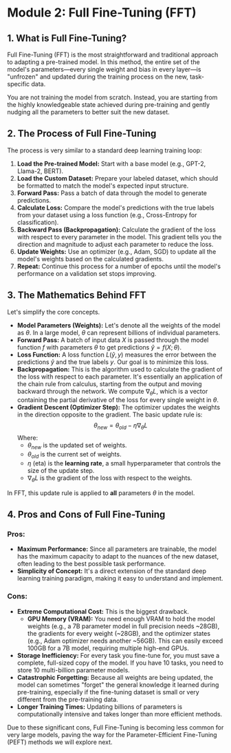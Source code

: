 # Module 2: Full Fine-Tuning (FFT)

## 1. What is Full Fine-Tuning?

Full Fine-Tuning (FFT) is the most straightforward and traditional approach to adapting a pre-trained model. In this method, the entire set of the model's parameters—every single weight and bias in every layer—is "unfrozen" and updated during the training process on the new, task-specific data.

You are not training the model from scratch. Instead, you are starting from the highly knowledgeable state achieved during pre-training and gently nudging all the parameters to better suit the new dataset.

## 2. The Process of Full Fine-Tuning

The process is very similar to a standard deep learning training loop:

1.  **Load the Pre-trained Model:** Start with a base model (e.g., GPT-2, Llama-2, BERT).
2.  **Load the Custom Dataset:** Prepare your labeled dataset, which should be formatted to match the model's expected input structure.
3.  **Forward Pass:** Pass a batch of data through the model to generate predictions.
4.  **Calculate Loss:** Compare the model's predictions with the true labels from your dataset using a loss function (e.g., Cross-Entropy for classification).
5.  **Backward Pass (Backpropagation):** Calculate the gradient of the loss with respect to every parameter in the model. This gradient tells you the direction and magnitude to adjust each parameter to reduce the loss.
6.  **Update Weights:** Use an optimizer (e.g., Adam, SGD) to update all the model's weights based on the calculated gradients.
7.  **Repeat:** Continue this process for a number of epochs until the model's performance on a validation set stops improving.

## 3. The Mathematics Behind FFT

Let's simplify the core concepts.

-   **Model Parameters (Weights):** Let's denote all the weights of the model as $\theta$. In a large model, $\theta$ can represent billions of individual parameters.
-   **Forward Pass:** A batch of input data $X$ is passed through the model function $f$ with parameters $\theta$ to get predictions $\hat{y} = f(X; \theta)$.
-   **Loss Function:** A loss function $L(\hat{y}, y)$ measures the error between the predictions $\hat{y}$ and the true labels $y$. Our goal is to minimize this loss.
-   **Backpropagation:** This is the algorithm used to calculate the gradient of the loss with respect to each parameter. It's essentially an application of the chain rule from calculus, starting from the output and moving backward through the network. We compute $\nabla_{\theta}L$, which is a vector containing the partial derivative of the loss for every single weight in $\theta$.
-   **Gradient Descent (Optimizer Step):** The optimizer updates the weights in the direction opposite to the gradient. The basic update rule is:
    $$ \theta_{new} = \theta_{old} - \eta \nabla_{\theta}L $$
    Where:
    -   $\theta_{new}$ is the updated set of weights.
    -   $\theta_{old}$ is the current set of weights.
    -   $\eta$ (eta) is the **learning rate**, a small hyperparameter that controls the size of the update step.
    -   $\nabla_{\theta}L$ is the gradient of the loss with respect to the weights.

In FFT, this update rule is applied to **all** parameters $\theta$ in the model.

## 4. Pros and Cons of Full Fine-Tuning

### Pros:
-   **Maximum Performance:** Since all parameters are trainable, the model has the maximum capacity to adapt to the nuances of the new dataset, often leading to the best possible task performance.
-   **Simplicity of Concept:** It's a direct extension of the standard deep learning training paradigm, making it easy to understand and implement.

### Cons:
-   **Extreme Computational Cost:** This is the biggest drawback.
    -   **GPU Memory (VRAM):** You need enough VRAM to hold the model weights (e.g., a 7B parameter model in full precision needs ~28GB), the gradients for every weight (~28GB), and the optimizer states (e.g., Adam optimizer needs another ~56GB). This can easily exceed 100GB for a 7B model, requiring multiple high-end GPUs.
-   **Storage Inefficiency:** For every task you fine-tune for, you must save a complete, full-sized copy of the model. If you have 10 tasks, you need to store 10 multi-billion parameter models.
-   **Catastrophic Forgetting:** Because all weights are being updated, the model can sometimes "forget" the general knowledge it learned during pre-training, especially if the fine-tuning dataset is small or very different from the pre-training data.
-   **Longer Training Times:** Updating billions of parameters is computationally intensive and takes longer than more efficient methods.

Due to these significant cons, Full Fine-Tuning is becoming less common for very large models, paving the way for the Parameter-Efficient Fine-Tuning (PEFT) methods we will explore next.
